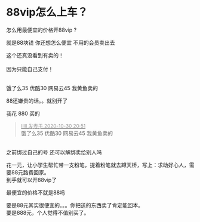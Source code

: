 # 88vip怎么上车？


怎么用最便宜的价格开88vip ?

就是88块钱 你还想怎么便宜 不用的会员卖出去

这个还真没看到有卖的！<br />
<br />
因为只能自己支付！<br />
<br />
<img src="static/image/smiley/default/hug.gif" smilieid="13" border="0" alt="" /><img src="static/image/smiley/default/hug.gif" smilieid="13" border="0" alt="" /><img src="static/image/smiley/default/hug.gif" smilieid="13" border="0" alt="" />

饿了么35 优酷30 网易云45 我黄鱼卖的<img id="aimg_rppA9" onclick="zoom(this, this.src, 0, 0, 0)" class="zoom" src="https://cdn.jsdelivr.net/gh/hishis/forum-master/public/images/patch.gif" onmouseover="img_onmouseoverfunc(this)" onload="thumbImg(this)" border="0" alt="" />

88还嫌贵的话。。就别开了

我花 880 买的

<div class="quote"><blockquote><font size="2"><a href="https://www.hostloc.com/forum.php?mod=redirect&amp;goto=findpost&amp;pid=9377305&amp;ptid=760381" target="_blank"><font color="#999999">lllll 发表于 2020-10-30 20:51</font></a></font><br />
饿了么35 优酷30 网易云45 我黄鱼卖的</blockquote></div><br />
之前绑过自己的号 还可以解绑卖给别人吗

花一元，让小学生帮忙带一支粉笔，提着粉笔就去蹲天桥，写上：求助好心人，需要88元路费回家。<br />
到手就可以开88vip了 <img src="static/image/smiley/default/lol.gif" smilieid="12" border="0" alt="" />

最便宜的价格不就是88吗 

<img src="static/image/smiley/yct/014.gif" smilieid="45" border="0" alt="" /><br />
要是88元其实很便宜的。。。你把送的东西卖了肯定能回本。<br />
要是888元，个人觉得不值别买了。
